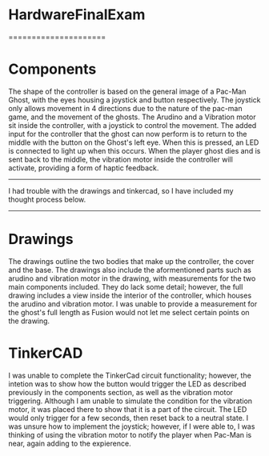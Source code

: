 # HardwareFinalExam
=====================



Components
=====================
The shape of the controller is based on the general image of a Pac-Man Ghost, with the eyes housing a joystick and button respectively. The joystick only allows movement in 4 directions due to the nature of the pac-man game, and the movement of the ghosts.
The Arudino and a Vibration motor sit inside the controller, with a joystick to control the movement. 
The added input for the controller that the ghost can now perform is to return to the middle with the button on the Ghost's left eye. When this is pressed, an LED is connected to light up when this occurs. When the player ghost dies and is sent back to the middle, the vibration motor inside the controller will activate, providing a form of haptic feedback. 

-------------------

I had trouble with the drawings and tinkercad, so I have included my thought process below.

------------

Drawings
=====================
The drawings outline the two bodies that make up the controller, the cover and the base. The drawings also include the aformentioned parts such as arudino and vibration motor in the drawing, with measurements for the two main components included. They do lack some detail; however, the full drawing includes a view inside the interior of the controller, which houses the arudino and vibration motor. I was unable to provide a measurement for the ghost's full length as Fusion would not let me select certain points on the drawing.

TinkerCAD
=====================
I was unable to complete the TinkerCad circuit functionality; however, the intetion was to show how the button would trigger the LED as described previously in the components section, as well as the vibration motor triggering. Although I am unable to simulate the condition for the vibration motor, it was placed there to show that it is a part of the circuit. The LED would only trigger for a few seconds, then reset back to a neutral state. I was unsure how to implement the joystick; however, if I were able to, I was thinking of using the vibration motor to notify the player when Pac-Man is near, again adding to the expierence.

